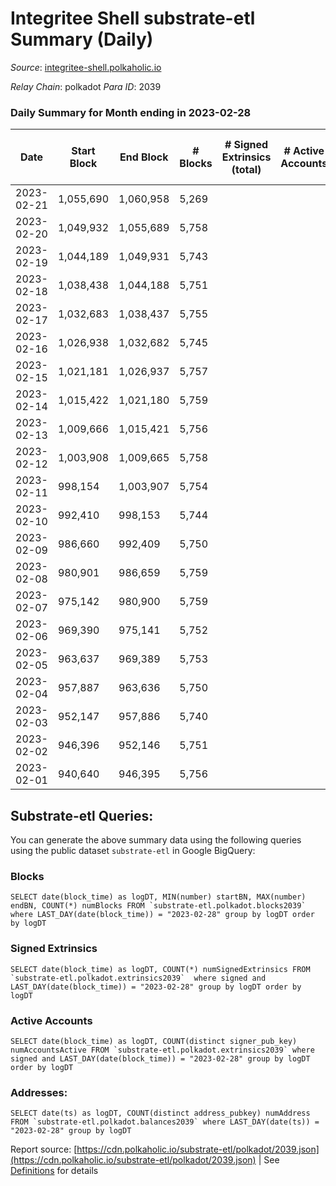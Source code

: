 # Integritee Shell substrate-etl Summary (Daily)

_Source_: [integritee-shell.polkaholic.io](https://integritee-shell.polkaholic.io)

*Relay Chain*: polkadot
*Para ID*: 2039



### Daily Summary for Month ending in 2023-02-28


| Date | Start Block | End Block | # Blocks | # Signed Extrinsics (total) | # Active Accounts | # Passive | # New | # Addresses with Balances | # Events | # Transfers | # XCM Transfers In | # XCM Transfers Out |
| ---- | ----------- | --------- | -------- | --------------------------- | ----------------- | --------- | ----- | ------------------------- | -------- | ----------- | ------------------ | ------------------- |
| 2023-02-21 | 1,055,690 | 1,060,958 | 5,269  |  |  |  |  |  | 10,538 |   |   |   |
| 2023-02-20 | 1,049,932 | 1,055,689 | 5,758  |  |  |  |  | 1 | 11,516 |   |   |   |
| 2023-02-19 | 1,044,189 | 1,049,931 | 5,743  |  |  |  |  | 1 | 11,486 |   |   |   |
| 2023-02-18 | 1,038,438 | 1,044,188 | 5,751  |  |  |  |  | 1 | 11,502 |   |   |   |
| 2023-02-17 | 1,032,683 | 1,038,437 | 5,755  |  |  |  |  | 1 | 11,510 |   |   |   |
| 2023-02-16 | 1,026,938 | 1,032,682 | 5,745  |  |  |  |  | 1 | 11,490 |   |   |   |
| 2023-02-15 | 1,021,181 | 1,026,937 | 5,757  |  |  |  |  | 1 | 11,514 |   |   |   |
| 2023-02-14 | 1,015,422 | 1,021,180 | 5,759  |  |  |  |  | 1 | 11,518 |   |   |   |
| 2023-02-13 | 1,009,666 | 1,015,421 | 5,756  |  |  |  |  | 1 | 11,512 |   |   |   |
| 2023-02-12 | 1,003,908 | 1,009,665 | 5,758  |  |  |  |  | 1 | 11,516 |   |   |   |
| 2023-02-11 | 998,154 | 1,003,907 | 5,754  |  |  |  |  | 1 | 11,508 |   |   |   |
| 2023-02-10 | 992,410 | 998,153 | 5,744  |  |  |  |  | 1 | 11,488 |   |   |   |
| 2023-02-09 | 986,660 | 992,409 | 5,750  |  |  |  |  | 1 | 11,500 |   |   |   |
| 2023-02-08 | 980,901 | 986,659 | 5,759  |  |  |  |  | 1 | 11,518 |   |   |   |
| 2023-02-07 | 975,142 | 980,900 | 5,759  |  |  |  |  | 1 | 11,518 |   |   |   |
| 2023-02-06 | 969,390 | 975,141 | 5,752  |  |  |  |  | 1 | 11,504 |   |   |   |
| 2023-02-05 | 963,637 | 969,389 | 5,753  |  |  |  |  | 1 | 11,506 |   |   |   |
| 2023-02-04 | 957,887 | 963,636 | 5,750  |  |  |  |  | 1 | 11,500 |   |   |   |
| 2023-02-03 | 952,147 | 957,886 | 5,740  |  |  |  |  | 1 | 11,480 |   |   |   |
| 2023-02-02 | 946,396 | 952,146 | 5,751  |  |  |  |  | 1 | 11,502 |   |   |   |
| 2023-02-01 | 940,640 | 946,395 | 5,756  |  |  |  |  | 1 | 11,512 |   |   |   |

## Substrate-etl Queries:
You can generate the above summary data using the following queries using the public dataset `substrate-etl` in Google BigQuery:


### Blocks
```
SELECT date(block_time) as logDT, MIN(number) startBN, MAX(number) endBN, COUNT(*) numBlocks FROM `substrate-etl.polkadot.blocks2039`  where LAST_DAY(date(block_time)) = "2023-02-28" group by logDT order by logDT
```


### Signed Extrinsics
```
SELECT date(block_time) as logDT, COUNT(*) numSignedExtrinsics FROM `substrate-etl.polkadot.extrinsics2039`  where signed and LAST_DAY(date(block_time)) = "2023-02-28" group by logDT order by logDT
```


### Active Accounts
```
SELECT date(block_time) as logDT, COUNT(distinct signer_pub_key) numAccountsActive FROM `substrate-etl.polkadot.extrinsics2039` where signed and LAST_DAY(date(block_time)) = "2023-02-28" group by logDT order by logDT
```


### Addresses:
```
SELECT date(ts) as logDT, COUNT(distinct address_pubkey) numAddress FROM `substrate-etl.polkadot.balances2039` where LAST_DAY(date(ts)) = "2023-02-28" group by logDT
```



Report source: [https://cdn.polkaholic.io/substrate-etl/polkadot/2039.json](https://cdn.polkaholic.io/substrate-etl/polkadot/2039.json) | See [Definitions](/DEFINITIONS.md) for details
